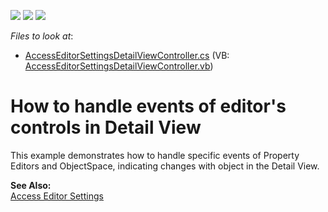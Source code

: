 <!-- default badges list -->
![](https://img.shields.io/endpoint?url=https://codecentral.devexpress.com/api/v1/VersionRange/128590814/12.1.4%2B)
[![](https://img.shields.io/badge/Open_in_DevExpress_Support_Center-FF7200?style=flat-square&logo=DevExpress&logoColor=white)](https://supportcenter.devexpress.com/ticket/details/E449)
[![](https://img.shields.io/badge/📖_How_to_use_DevExpress_Examples-e9f6fc?style=flat-square)](https://docs.devexpress.com/GeneralInformation/403183)
<!-- default badges end -->
<!-- default file list -->
*Files to look at*:

* [AccessEditorSettingsDetailViewController.cs](./CS/WinSample.Module.Win/AccessEditorSettingsDetailViewController.cs) (VB: [AccessEditorSettingsDetailViewController.vb](./VB/WinSample.Module.Win/AccessEditorSettingsDetailViewController.vb))
<!-- default file list end -->
# How to handle events of editor's controls in Detail View


<p>This example demonstrates how to handle specific events of Property Editors and ObjectSpace, indicating changes with object in the Detail View.</p><p><strong>See Also:</strong><br />
<a href="http://documentation.devexpress.com/#Xaf/CustomDocument2729"><u>Access Editor Settings</u></a></p>

<br/>


